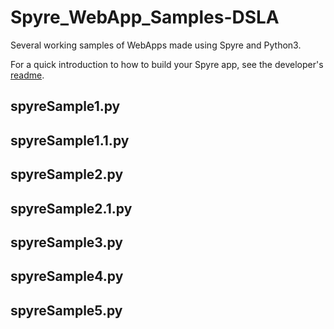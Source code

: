 # Spyre_WebApp_Samples-DSLA
Several working samples of WebApps made using Spyre and Python3. 

For a quick introduction to how to build your Spyre app, see the developer's [readme](https://github.com/adamhajari/spyre).


## spyreSample1.py  


## spyreSample1.1.py  


## spyreSample2.py  


## spyreSample2.1.py  


## spyreSample3.py  


## spyreSample4.py  


## spyreSample5.py  

